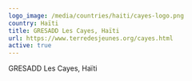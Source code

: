 ```yaml
---
logo_image: /media/countries/haiti/cayes-logo.png
country: Haïti
title: GRESADD Les Cayes, Haïti
url: https://www.terredesjeunes.org/cayes.html
active: true
---
```

GRESADD Les Cayes, Haïti
